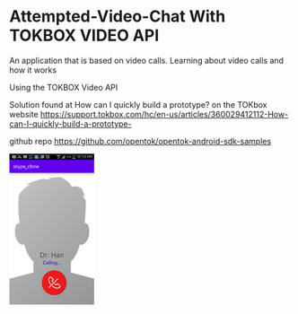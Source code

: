 # Attempted-Video-Chat With TOKBOX VIDEO API
An application that is based on video calls. Learning about video calls and how it works

Using the TOKBOX Video API

Solution found at How can I quickly build a prototype? on the TOKbox website
https://support.tokbox.com/hc/en-us/articles/360029412112-How-can-I-quickly-build-a-prototype-
 
github repo
https://github.com/opentok/opentok-android-sdk-samples

<img src="device-2020-04-15-125359.png" width="30%"></img> 

